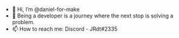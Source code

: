 - 👋 Hi, I’m @daniel-for-make
- 👀 Being a developer is a journey where the next stop is solving a problem.
- 📫 How to reach me:
  Discord - JRdt#2335
  

<!---
daniel-for-make/daniel-for-make is a ✨ special ✨ repository because its `README.md` (this file) appears on your GitHub profile.
You can click the Preview link to take a look at your changes.
--->
